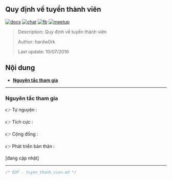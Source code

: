 ## Quy định về tuyển thành viên

[![docs](icon/docs.png)](https://github.com/ks-is/docs)
[![chat](icon/chat.png)](https://gitter.im/ksis-group/chat)
[![fb](icon/fb.png)](https://www.facebook.com/groups/kmasouth.is)
[![meetup](icon/meet.png)](https://github.com/ks-is/meetup/issues)

> Description: Quy định về tuyển thành viên
>
> Author: hardw0rk
>
> Last update: 10/07/2016

## Nội dung

* **[Nguyên tắc tham gia](#nguyen-tac-tham-gia)**

----

<a name="nguyen-tac-tham-gia"></a>
### Nguyên tắc tham gia

:point_right: Tự nguyện : 

:point_right: Tích cực : 

:point_right: Cộng đồng : 

:point_right: Phát triển bản thân : 

[đang cập nhật]

----

```C
/* EOF - tuyen_thanh_vien.md */
```
